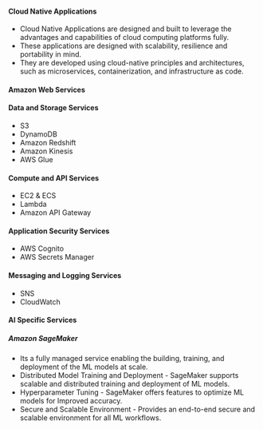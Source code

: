 #### Cloud Native Applications 

- Cloud Native Applications are designed and built to leverage the advantages and capabilities of cloud computing platforms fully. 
- These applications are designed with scalability, resilience and portability in mind. 
- They are developed using cloud-native principles and architectures, such as microservices, containerization, and infrastructure as code. 


#### Amazon Web Services 

#### Data and Storage Services 

- S3 
- DynamoDB 
- Amazon Redshift 
- Amazon Kinesis 
- AWS Glue 

#### Compute and API Services 

- EC2 & ECS 
- Lambda 
- Amazon API Gateway 


#### Application Security Services 

- AWS Cognito 
- AWS Secrets Manager 


#### Messaging and Logging Services 

- SNS 
- CloudWatch 

#### AI Specific Services 

##### Amazon SageMaker

- Its a fully managed service enabling the building, training, and deployment of the ML models at scale. 
- Distributed Model Training and Deployment - SageMaker supports scalable and distributed training and deployment of ML models. 
- Hyperparameter Tuning - SageMaker offers features to optimize ML models for Improved accuracy. 
- Secure and Scalable Environment - Provides an end-to-end secure and scalable environment for all ML workflows. 

